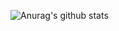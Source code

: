 ![Anurag's github stats](https://github-readme-stats.vercel.app/api?username=anuraghazra&show_icons=true&theme=gruvbox)
